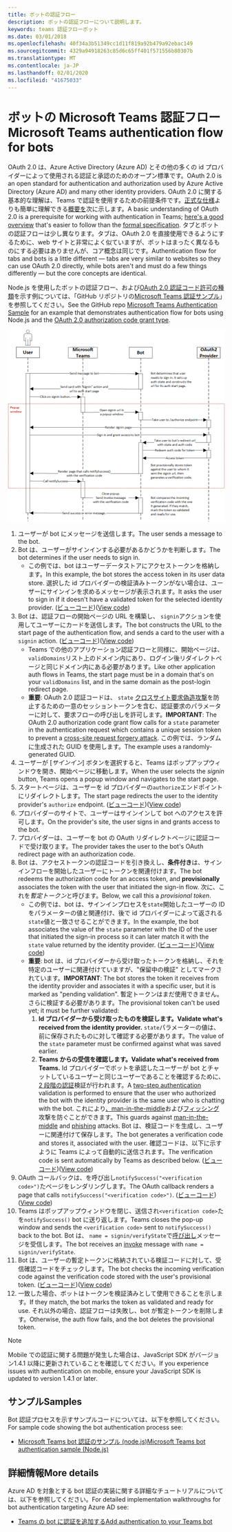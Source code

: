 ```yaml
---
title: ボットの認証フロー
description: ボットの認証フローについて説明します。
keywords: teams 認証フローボット
ms.date: 03/01/2018
ms.openlocfilehash: 40f34a3b51349cc1d11f819a92b479a92ebac149
ms.sourcegitcommit: 4329a94918263c85d6c65ff401f571556b80307b
ms.translationtype: MT
ms.contentlocale: ja-JP
ms.lasthandoff: 02/01/2020
ms.locfileid: "41675033"
---
```

# <a name="microsoft-teams-authentication-flow-for-bots"></a><span data-ttu-id="7627c-104">ボットの Microsoft Teams 認証フロー</span><span class="sxs-lookup"><span data-stu-id="7627c-104">Microsoft Teams authentication flow for bots</span></span>

<span data-ttu-id="7627c-105">OAuth 2.0 は、Azure Active Directory (Azure AD) とその他の多くの id プロバイダーによって使用される認証と承認のためのオープン標準です。</span><span class="sxs-lookup"><span data-stu-id="7627c-105">OAuth 2.0 is an open standard for authentication and authorization used by Azure Active Directory (Azure AD) and many other identity providers.</span></span> <span data-ttu-id="7627c-106">OAuth 2.0 に関する基本的な理解は、Teams で認証を使用するための前提条件です。[正式な仕様](https://oauth.net/2/)よりも簡単に理解できる[概要を](https://aaronparecki.com/oauth-2-simplified/)次に示します。</span><span class="sxs-lookup"><span data-stu-id="7627c-106">A basic understanding of OAuth 2.0 is a prerequisite for working with authentication in Teams; [here's a good overview](https://aaronparecki.com/oauth-2-simplified/) that's easier to follow than the [formal specification](https://oauth.net/2/).</span></span> <span data-ttu-id="7627c-107">タブとボットの認証フローは少し異なります。タブは、OAuth 2.0 を直接使用できるようにするために、web サイトと非常によく似ていますが、ボットはまったく異なるものにする必要はありませんが、コア概念は同じです。</span><span class="sxs-lookup"><span data-stu-id="7627c-107">Authentication flow for tabs and bots is a little different — tabs are very similar to websites so they can use OAuth 2.0 directly, while bots aren't and must do a few things differently — but the core concepts are identical.</span></span>

<span data-ttu-id="7627c-108">Node.js を使用したボットの認証フロー、および[OAuth 2.0 認証コード許可の種類](https://oauth.net/2/grant-types/authorization-code/)を示す例については、「GitHub リポジトリの[Microsoft Teams 認証サンプル](https://github.com/OfficeDev/microsoft-teams-sample-auth-node)」を参照してください。</span><span class="sxs-lookup"><span data-stu-id="7627c-108">See the GitHub repo [Microsoft Teams Authentication Sample](https://github.com/OfficeDev/microsoft-teams-sample-auth-node) for an example that demonstrates authentication flow for bots using Node.js and the [OAuth 2.0 authorization code grant type](https://oauth.net/2/grant-types/authorization-code/).</span></span>

![Bot 認証シーケンス図](../../../assets/images/authentication/bot_auth_sequence_diagram.png)

1. <span data-ttu-id="7627c-110">ユーザーが bot にメッセージを送信します。</span><span class="sxs-lookup"><span data-stu-id="7627c-110">The user sends a message to the bot.</span></span>
2. <span data-ttu-id="7627c-111">Bot は、ユーザーがサインインする必要があるかどうかを判断します。</span><span class="sxs-lookup"><span data-stu-id="7627c-111">The bot determines if the user needs to sign in.</span></span>
    * <span data-ttu-id="7627c-112">この例では、bot はユーザーデータストアにアクセストークンを格納します。</span><span class="sxs-lookup"><span data-stu-id="7627c-112">In this example, the bot stores the access token in its user data store.</span></span> <span data-ttu-id="7627c-113">選択した id プロバイダーの検証済みトークンがない場合は、ユーザーにサインインを求めるメッセージが表示されます。</span><span class="sxs-lookup"><span data-stu-id="7627c-113">It asks the user to sign in if it doesn't have a validated token for the selected identity provider.</span></span> <span data-ttu-id="7627c-114">([ビューコード](https://github.com/OfficeDev/microsoft-teams-sample-auth-node/blob/469952a26d618dbf884a3be53c7d921cc580b1e2/src/utils/AuthenticationUtils.ts#L58-L76))</span><span class="sxs-lookup"><span data-stu-id="7627c-114">([View code](https://github.com/OfficeDev/microsoft-teams-sample-auth-node/blob/469952a26d618dbf884a3be53c7d921cc580b1e2/src/utils/AuthenticationUtils.ts#L58-L76))</span></span>
3. <span data-ttu-id="7627c-115">Bot は、認証フローの開始ページの URL を構築し、 `signin`アクションを使用してユーザーにカードを送信します。</span><span class="sxs-lookup"><span data-stu-id="7627c-115">The bot constructs the URL to the start page of the authentication flow, and sends a card to the user with a `signin` action.</span></span> <span data-ttu-id="7627c-116">([ビューコード](https://github.com/OfficeDev/microsoft-teams-sample-auth-node/blob/469952a26d618dbf884a3be53c7d921cc580b1e2/src/dialogs/BaseIdentityDialog.ts#L160-L190))</span><span class="sxs-lookup"><span data-stu-id="7627c-116">([View code](https://github.com/OfficeDev/microsoft-teams-sample-auth-node/blob/469952a26d618dbf884a3be53c7d921cc580b1e2/src/dialogs/BaseIdentityDialog.ts#L160-L190))</span></span>
    * <span data-ttu-id="7627c-117">Teams での他のアプリケーション認証フローと同様に、開始ページは、 `validDomains`リスト上のドメイン内にあり、ログイン後リダイレクトページと同じドメイン内にある必要があります。</span><span class="sxs-lookup"><span data-stu-id="7627c-117">Like other application auth flows in Teams, the start page must be in a domain that's on your `validDomains` list, and in the same domain as the post-login redirect page.</span></span>
    * <span data-ttu-id="7627c-118">**重要**: OAuth 2.0 認証コードは、 `state` [クロスサイト要求偽造攻撃](https://en.wikipedia.org/wiki/Cross-site_request_forgery)を防止するための一意のセッショントークンを含む、認証要求のパラメーターに対して、要求フローの呼び出しを許可します。</span><span class="sxs-lookup"><span data-stu-id="7627c-118">**IMPORTANT**: The OAuth 2.0 authorization code grant flow calls for a `state` parameter in the authentication request which contains a unique session token to prevent a [cross-site request forgery attack](https://en.wikipedia.org/wiki/Cross-site_request_forgery).</span></span> <span data-ttu-id="7627c-119">この例では、ランダムに生成された GUID を使用します。</span><span class="sxs-lookup"><span data-stu-id="7627c-119">The example uses a randomly-generated GUID.</span></span>
4. <span data-ttu-id="7627c-120">ユーザーが [*サインイン*] ボタンを選択すると、Teams はポップアップウィンドウを開き、開始ページに移動します。</span><span class="sxs-lookup"><span data-stu-id="7627c-120">When the user selects the *signin* button, Teams opens a popup window and navigates to the start page.</span></span>
5. <span data-ttu-id="7627c-121">スタートページは、ユーザーを id プロバイダーの`authorize`エンドポイントにリダイレクトします。</span><span class="sxs-lookup"><span data-stu-id="7627c-121">The start page redirects the user to the identity provider's `authorize` endpoint.</span></span> <span data-ttu-id="7627c-122">([ビューコード](https://github.com/OfficeDev/microsoft-teams-sample-auth-node/blob/469952a26d618dbf884a3be53c7d921cc580b1e2/public/html/auth-start.html#L51-L56))</span><span class="sxs-lookup"><span data-stu-id="7627c-122">([View code](https://github.com/OfficeDev/microsoft-teams-sample-auth-node/blob/469952a26d618dbf884a3be53c7d921cc580b1e2/public/html/auth-start.html#L51-L56))</span></span>
6. <span data-ttu-id="7627c-123">プロバイダーのサイトで、ユーザーはサインインして bot へのアクセスを許可します。</span><span class="sxs-lookup"><span data-stu-id="7627c-123">On the provider's site, the user signs in and grants access to the bot.</span></span>
7. <span data-ttu-id="7627c-124">プロバイダーは、ユーザーを bot の OAuth リダイレクトページに認証コードで受け取ります。</span><span class="sxs-lookup"><span data-stu-id="7627c-124">The provider takes the user to the bot's OAuth redirect page with an authorization code.</span></span>
8. <span data-ttu-id="7627c-125">Bot は、アクセストークンの認証コードを引き換えし、**条件付き**は、サインインフローを開始したユーザーにトークンを関連付けます。</span><span class="sxs-lookup"><span data-stu-id="7627c-125">The bot redeems the authorization code for an access token, and **provisionally** associates the token with the user that initiated the sign-in flow.</span></span> <span data-ttu-id="7627c-126">次に、これを*暫定トークン*と呼びます。</span><span class="sxs-lookup"><span data-stu-id="7627c-126">Below, we call this a *provisional token*.</span></span>
    * <span data-ttu-id="7627c-127">この例では、bot は、サインインプロセスを`state`開始したユーザーの ID をパラメーターの値と関連付け、後で id プロバイダーによって返される`state`値と一致させることができます。</span><span class="sxs-lookup"><span data-stu-id="7627c-127">In the example, the bot associates the value of the `state` parameter with the ID of the user that initiated the sign-in process so it can later match it with the `state` value returned by the identity provider.</span></span> <span data-ttu-id="7627c-128">([ビューコード](https://github.com/OfficeDev/microsoft-teams-sample-auth-node/blob/469952a26d618dbf884a3be53c7d921cc580b1e2/src/AuthBot.ts#L70-L99))</span><span class="sxs-lookup"><span data-stu-id="7627c-128">([View code](https://github.com/OfficeDev/microsoft-teams-sample-auth-node/blob/469952a26d618dbf884a3be53c7d921cc580b1e2/src/AuthBot.ts#L70-L99))</span></span>
    * <span data-ttu-id="7627c-129">**重要**: bot は、id プロバイダーから受け取ったトークンを格納し、それを特定のユーザーに関連付けていますが、"保留中の検証" としてマークされています。</span><span class="sxs-lookup"><span data-stu-id="7627c-129">**IMPORTANT**: The bot stores the token it receives from the identity provider and associates it with a specific user, but it is marked as "pending validation".</span></span> <span data-ttu-id="7627c-130">暫定トークンはまだ使用できません。さらに検証する必要があります。</span><span class="sxs-lookup"><span data-stu-id="7627c-130">The provisional token can't be used yet; it must be further validated:</span></span>
      1. <span data-ttu-id="7627c-131">**Id プロバイダーから受け取ったものを検証します。**</span><span class="sxs-lookup"><span data-stu-id="7627c-131">**Validate what's received from the identity provider.**</span></span> <span data-ttu-id="7627c-132">`state`パラメーターの値は、前に保存されたものに対して確認する必要があります。</span><span class="sxs-lookup"><span data-stu-id="7627c-132">The value of the `state` parameter must be confirmed against what was saved earlier.</span></span> 
      1. <span data-ttu-id="7627c-133">**Teams からの受信を確認します。**</span><span class="sxs-lookup"><span data-stu-id="7627c-133">**Validate what's received from Teams.**</span></span> <span data-ttu-id="7627c-134">Id プロバイダーでボットを承認したユーザーが bot とチャットしているユーザーと同じユーザーであることを確認するために、 [2 段階の認証](https://en.wikipedia.org/wiki/Man-in-the-middle_attack)検証が行われます。</span><span class="sxs-lookup"><span data-stu-id="7627c-134">A [two-step authentication](https://en.wikipedia.org/wiki/Man-in-the-middle_attack) validation is performed to ensure that the user who authorized the bot with the identity provider is the same user who is chatting with the bot.</span></span> <span data-ttu-id="7627c-135">これにより[、man-in-the-middle](https://en.wikipedia.org/wiki/Man-in-the-middle_attack)および[フィッシング](https://en.wikipedia.org/wiki/Phishing)攻撃を防ぐことができます。</span><span class="sxs-lookup"><span data-stu-id="7627c-135">This guards against [man-in-the-middle](https://en.wikipedia.org/wiki/Man-in-the-middle_attack) and [phishing](https://en.wikipedia.org/wiki/Phishing) attacks.</span></span> <span data-ttu-id="7627c-136">Bot は、検証コードを生成し、ユーザーに関連付けて保存します。</span><span class="sxs-lookup"><span data-stu-id="7627c-136">The bot generates a verification code and stores it, associated with the user.</span></span> <span data-ttu-id="7627c-137">確認コードは、以下に示すように Teams によって自動的に送信されます。</span><span class="sxs-lookup"><span data-stu-id="7627c-137">The verification code is sent automatically by Teams as described below.</span></span> <span data-ttu-id="7627c-138">([ビューコード](https://github.com/OfficeDev/microsoft-teams-sample-auth-node/blob/469952a26d618dbf884a3be53c7d921cc580b1e2/src/AuthBot.ts#L100-L113))</span><span class="sxs-lookup"><span data-stu-id="7627c-138">([View code](https://github.com/OfficeDev/microsoft-teams-sample-auth-node/blob/469952a26d618dbf884a3be53c7d921cc580b1e2/src/AuthBot.ts#L100-L113))</span></span>
9. <span data-ttu-id="7627c-139">OAuth コールバックは、を呼び出し`notifySuccess("<verification code>")`たページをレンダリングします。</span><span class="sxs-lookup"><span data-stu-id="7627c-139">The OAuth callback renders a page that calls `notifySuccess("<verification code>")`.</span></span> <span data-ttu-id="7627c-140">([ビューコード](https://github.com/OfficeDev/microsoft-teams-sample-auth-node/blob/master/src/views/oauth-callback-success.hbs))</span><span class="sxs-lookup"><span data-stu-id="7627c-140">([View code](https://github.com/OfficeDev/microsoft-teams-sample-auth-node/blob/master/src/views/oauth-callback-success.hbs))</span></span>
10. <span data-ttu-id="7627c-141">Teams はポップアップウィンドウを閉じ、送信され`<verification code>`たを`notifySuccess()` bot に送り返します。</span><span class="sxs-lookup"><span data-stu-id="7627c-141">Teams closes the pop-up window and sends the `<verification code>` sent to `notifySuccess()` back to the bot.</span></span> <span data-ttu-id="7627c-142">Bot は、 `name = signin/verifyState`で[呼び出し](/bot-framework/dotnet/bot-builder-dotnet-activities#invoke)メッセージを受信します。</span><span class="sxs-lookup"><span data-stu-id="7627c-142">The bot receives an [invoke](/bot-framework/dotnet/bot-builder-dotnet-activities#invoke) message with `name = signin/verifyState`.</span></span>
11. <span data-ttu-id="7627c-143">Bot は、ユーザーの暫定トークンに格納されている検証コードに対して、受信確認コードをチェックします。</span><span class="sxs-lookup"><span data-stu-id="7627c-143">The bot checks the incoming verification code against the verification code stored with the user's provisional token.</span></span> <span data-ttu-id="7627c-144">([ビューコード](https://github.com/OfficeDev/microsoft-teams-sample-auth-node/blob/469952a26d618dbf884a3be53c7d921cc580b1e2/src/dialogs/BaseIdentityDialog.ts#L127-L140))</span><span class="sxs-lookup"><span data-stu-id="7627c-144">([View code](https://github.com/OfficeDev/microsoft-teams-sample-auth-node/blob/469952a26d618dbf884a3be53c7d921cc580b1e2/src/dialogs/BaseIdentityDialog.ts#L127-L140))</span></span>
12. <span data-ttu-id="7627c-145">一致した場合、ボットはトークンを検証済みとして使用できることを示します。</span><span class="sxs-lookup"><span data-stu-id="7627c-145">If they match, the bot marks the token as validated and ready for use.</span></span> <span data-ttu-id="7627c-146">それ以外の場合、認証フローは失敗し、bot が暫定トークンを削除します。</span><span class="sxs-lookup"><span data-stu-id="7627c-146">Otherwise, the auth flow fails, and the bot deletes the provisional token.</span></span>

> [!NOTE]
> <span data-ttu-id="7627c-147">Mobile での認証に関する問題が発生した場合は、JavaScript SDK がバージョン1.4.1 以降に更新されていることを確認してください。</span><span class="sxs-lookup"><span data-stu-id="7627c-147">If you experience issues with authentication on mobile, ensure your JavaScript SDK is updated to version 1.4.1 or later.</span></span>

## <a name="samples"></a><span data-ttu-id="7627c-148">サンプル</span><span class="sxs-lookup"><span data-stu-id="7627c-148">Samples</span></span>

<span data-ttu-id="7627c-149">Bot 認証プロセスを示すサンプルコードについては、以下を参照してください。</span><span class="sxs-lookup"><span data-stu-id="7627c-149">For sample code showing the bot authentication process see:</span></span>

* [<span data-ttu-id="7627c-150">Microsoft Teams bot 認証のサンプル (node.js)</span><span class="sxs-lookup"><span data-stu-id="7627c-150">Microsoft Teams bot authentication sample (Node.js)</span></span>](https://github.com/OfficeDev/microsoft-teams-sample-auth-node)

## <a name="more-details"></a><span data-ttu-id="7627c-151">詳細情報</span><span class="sxs-lookup"><span data-stu-id="7627c-151">More details</span></span>

<span data-ttu-id="7627c-152">Azure AD を対象とする bot 認証の実装に関する詳細なチュートリアルについては、以下を参照してください。</span><span class="sxs-lookup"><span data-stu-id="7627c-152">For detailed implementation walkthroughs for bot authentication targeting Azure AD see:</span></span>

* [<span data-ttu-id="7627c-153">Teams の bot に認証を追加する</span><span class="sxs-lookup"><span data-stu-id="7627c-153">Add authentication to your Teams bot</span></span>](add-authentication.md)
